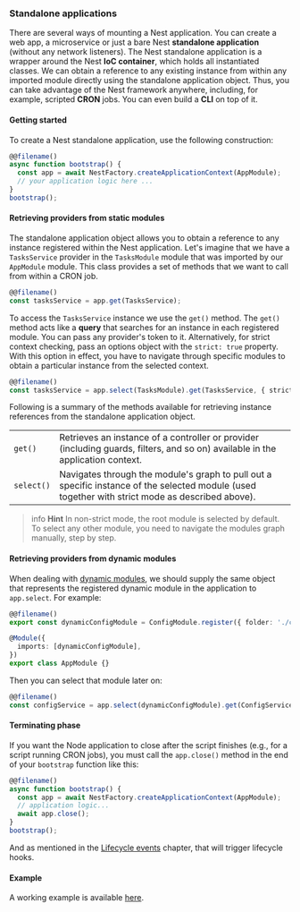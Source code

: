 ### Standalone applications

There are several ways of mounting a Nest application. You can create a web app, a microservice or just a bare Nest **standalone application** (without any network listeners). The Nest standalone application is a wrapper around the Nest **IoC container**, which holds all instantiated classes. We can obtain a reference to any existing instance from within any imported module directly using the standalone application object. Thus, you can take advantage of the Nest framework anywhere, including, for example, scripted **CRON** jobs. You can even build a **CLI** on top of it.

#### Getting started

To create a Nest standalone application, use the following construction:

```typescript
@@filename()
async function bootstrap() {
  const app = await NestFactory.createApplicationContext(AppModule);
  // your application logic here ...
}
bootstrap();
```

#### Retrieving providers from static modules

The standalone application object allows you to obtain a reference to any instance registered within the Nest application.  Let's imagine that we have a `TasksService` provider in the `TasksModule` module that was imported by our `AppModule` module. This class provides a set of methods that we want to call from within a CRON job.

```typescript
@@filename()
const tasksService = app.get(TasksService);
```

To access the `TasksService` instance we use the `get()` method.  The `get()` method acts like a **query** that searches for an instance in each registered module. You can pass any provider's token to it. Alternatively, for strict context checking, pass an options object with the `strict: true` property. With this option in effect, you have to navigate through specific modules to obtain a particular instance from the selected context.

```typescript
@@filename()
const tasksService = app.select(TasksModule).get(TasksService, { strict: true });
```

Following is a summary of the methods available for retrieving instance references from the standalone application object.

<table>
  <tr>
    <td>
      <code>get()</code>
    </td>
    <td>
      Retrieves an instance of a controller or provider (including guards, filters, and so on) available in the application context.
    </td>
  </tr>
  <tr>
    <td>
      <code>select()</code>
    </td>
    <td>
      Navigates through the module's graph to pull out a specific instance of the selected module (used together with strict mode as described above).
    </td>
  </tr>
</table>

> info **Hint** In non-strict mode, the root module is selected by default. To select any other module, you need to navigate the modules graph manually, step by step.

#### Retrieving providers from dynamic modules

When dealing with [dynamic modules](./fundamentals/dynamic-modules.md), we should supply the same object that represents the registered dynamic module in the application to `app.select`. For example:

```typescript
@@filename()
export const dynamicConfigModule = ConfigModule.register({ folder: './config' });

@Module({
  imports: [dynamicConfigModule],
})
export class AppModule {}
```

Then you can select that module later on:

```typescript
@@filename()
const configService = app.select(dynamicConfigModule).get(ConfigService, { strict: true });
```


#### Terminating phase

If you want the Node application to close after the script finishes (e.g., for a script running CRON jobs), you must call the `app.close()` method in the end of your `bootstrap` function like this:

```typescript
@@filename()
async function bootstrap() {
  const app = await NestFactory.createApplicationContext(AppModule);
  // application logic...
  await app.close();
}
bootstrap();
```

And as mentioned in the [Lifecycle events](./fundamentals/lifecycle-events.md) chapter, that will trigger lifecycle hooks.

#### Example

A working example is available [here](https://github.com/nestjs/nest/tree/master/sample/18-context).

